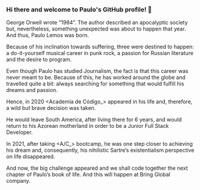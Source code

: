 ### Hi there and welcome to Paulo's GitHub profile! 👋

<!--
**paulolemos-overflow/paulolemos-overflow** is a ✨ _special_ ✨ repository because its `README.md` (this file) appears on your GitHub profile.

Here are some ideas to get you started:

- 🔭 I’m currently working on ...
- 🌱 I’m currently learning ...
- 👯 I’m looking to collaborate on ...
- 🤔 I’m looking for help with ...
- 💬 Ask me about ...
- 📫 How to reach me: ...
- 😄 Pronouns: ...
- ⚡ Fun fact: ...
-->

George Orwell wrote “1984”. The author described an apocalyptic society but, nevertheless, something unexpected was about to happen that year. And thus, Paulo Lemos was born.

Because of his inclination towards suffering, three were destined to happen: a do-it-yourself musical career in punk rock, a passion for Russian literature and the desire to program.

Even though Paulo has studied Journalism, the fact is that this career was never meant to be. Because of this, he has worked around the globe and travelled quite a bit: always searching for something that would fulfill his dreams and passion.

Hence, in 2020 <Academia de Código_> appeared in his life and, therefore, a wild but brave decision was taken.

He would leave South America, after living there for 6 years, and would return to his Azorean motherland in order to be a Junior Full Stack Developer.

In 2021, after taking <A/C_> bootcamp, he was one step closer to achieving his dream and, consequently, his nihilistic Sartre’s existentialism perspective on life disappeared.

And now, the big challenge appeared and we shall code together the next chapter of Paulo’s book of life. And this will happen at Bring Global company.
